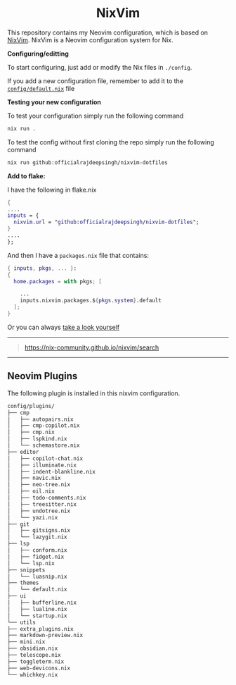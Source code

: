 <h1 align="center">NixVim</h1>

This repository contains my Neovim configuration, which is based on [NixVim](https://github.com/nix-community/nixvim). NixVim is a Neovim configuration system for Nix.

**Configuring/editting**

To start configuring, just add or modify the Nix files in `./config`.

If you add a new configuration file, remember to add it to the [`config/default.nix`](./config/default.nix) file

**Testing your new configuration**

To test your configuration simply run the following command

```sh
nix run .
```

To test the config without first cloning the repo simply run the following command

```sh
nix run github:officialrajdeepsingh/nixvim-dotfiles
```

**Add to flake:**

I have the following in flake.nix

```nix
{
....
inputs = {
  nixvim.url = "github:officialrajdeepsingh/nixvim-dotfiles";
}
....
};
```

And then I have a `packages.nix` file that contains:

```nix
{ inputs, pkgs, ... }:
{
  home.packages = with pkgs; [

    ...
    inputs.nixvim.packages.${pkgs.system}.default
  ];
}
```

Or you can always [take a look yourself](https://github.com/officialrajdeepsingh/nixvim-dotfiles)

---

> <https://nix-community.github.io/nixvim/search>

---

## Neovim Plugins

The following plugin is installed in this nixvim configuration.

```markdown
config/plugins/
├── cmp
│   ├── autopairs.nix
│   ├── cmp-copilot.nix
│   ├── cmp.nix
│   ├── lspkind.nix
│   └── schemastore.nix
├── editor
│   ├── copilot-chat.nix
│   ├── illuminate.nix
│   ├── indent-blankline.nix
│   ├── navic.nix
│   ├── neo-tree.nix
│   ├── oil.nix
│   ├── todo-comments.nix
│   ├── treesitter.nix
│   ├── undotree.nix
│   └── yazi.nix
├── git
│   ├── gitsigns.nix
│   └── lazygit.nix
├── lsp
│   ├── conform.nix
│   ├── fidget.nix
│   └── lsp.nix
├── snippets
│   └── luasnip.nix
├── themes
│   └── default.nix
├── ui
│   ├── bufferline.nix
│   ├── lualine.nix
│   └── startup.nix
└── utils
├── extra_plugins.nix
├── markdown-preview.nix
├── mini.nix
├── obsidian.nix
├── telescope.nix
├── toggleterm.nix
├── web-devicons.nix
└── whichkey.nix
```
